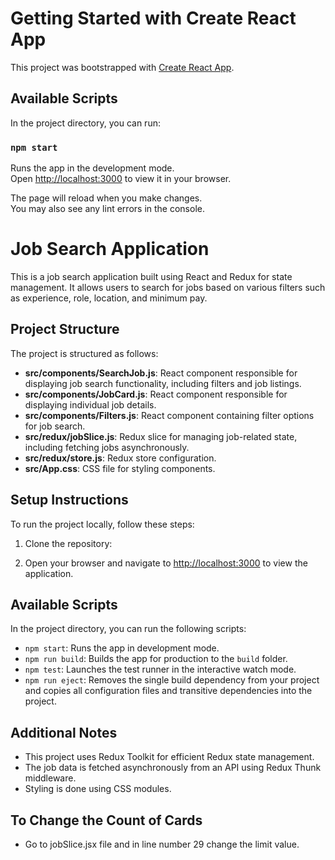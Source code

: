 # Getting Started with Create React App

This project was bootstrapped with [Create React App](https://github.com/facebook/create-react-app).

## Available Scripts

In the project directory, you can run:

### `npm start`

Runs the app in the development mode.\
Open [http://localhost:3000](http://localhost:3000) to view it in your browser.

The page will reload when you make changes.\
You may also see any lint errors in the console.

# Job Search Application

This is a job search application built using React and Redux for state management. It allows users to search for jobs based on various filters such as experience, role, location, and minimum pay.

## Project Structure

The project is structured as follows:

- **src/components/SearchJob.js**: React component responsible for displaying job search functionality, including filters and job listings.
- **src/components/JobCard.js**: React component responsible for displaying individual job details.
- **src/components/Filters.js**: React component containing filter options for job search.
- **src/redux/jobSlice.js**: Redux slice for managing job-related state, including fetching jobs asynchronously.
- **src/redux/store.js**: Redux store configuration.
- **src/App.css**: CSS file for styling components.

## Setup Instructions

To run the project locally, follow these steps:

1. Clone the repository:

2. Open your browser and navigate to [http://localhost:3000](http://localhost:3000) to view the application.

## Available Scripts

In the project directory, you can run the following scripts:

- `npm start`: Runs the app in development mode.
- `npm run build`: Builds the app for production to the `build` folder.
- `npm test`: Launches the test runner in the interactive watch mode.
- `npm run eject`: Removes the single build dependency from your project and copies all configuration files and transitive dependencies into the project.

## Additional Notes

- This project uses Redux Toolkit for efficient Redux state management.
- The job data is fetched asynchronously from an API using Redux Thunk middleware.
- Styling is done using CSS modules.

## To Change the Count of Cards

- Go to jobSlice.jsx file and in line number 29 change the limit value.

